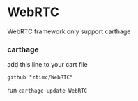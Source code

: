 # WebRTC
WebRTC framework  only support carthage

### carthage 

add this line to your cart file

``` ogdl
github "ztimc/WebRTC"
```

run `carthage update WebRTC`